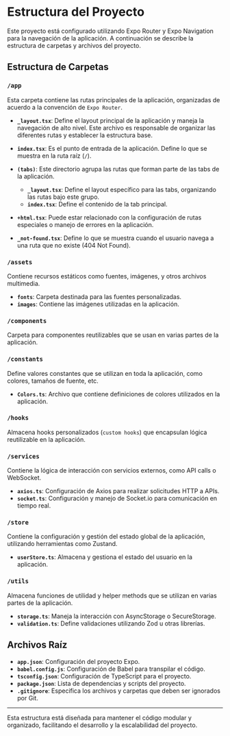 # Estructura del Proyecto

Este proyecto está configurado utilizando Expo Router y Expo Navigation para la navegación de la aplicación. A continuación se describe la estructura de carpetas y archivos del proyecto.

## Estructura de Carpetas

### `/app`
Esta carpeta contiene las rutas principales de la aplicación, organizadas de acuerdo a la convención de `Expo Router`.

- **`_layout.tsx`**: Define el layout principal de la aplicación y maneja la navegación de alto nivel. Este archivo es responsable de organizar las diferentes rutas y establecer la estructura base.
  
- **`index.tsx`**: Es el punto de entrada de la aplicación. Define lo que se muestra en la ruta raíz (`/`).

- **`(tabs)`**: Este directorio agrupa las rutas que forman parte de las tabs de la aplicación.
  - **`_layout.tsx`**: Define el layout específico para las tabs, organizando las rutas bajo este grupo.
  - **`index.tsx`**: Define el contenido de la tab principal.
  
- **`+html.tsx`**: Puede estar relacionado con la configuración de rutas especiales o manejo de errores en la aplicación.
- **`_not-found.tsx`**: Define lo que se muestra cuando el usuario navega a una ruta que no existe (404 Not Found).

### `/assets`
Contiene recursos estáticos como fuentes, imágenes, y otros archivos multimedia.

- **`fonts`**: Carpeta destinada para las fuentes personalizadas.
- **`images`**: Contiene las imágenes utilizadas en la aplicación.

### `/components`
Carpeta para componentes reutilizables que se usan en varias partes de la aplicación.

### `/constants`
Define valores constantes que se utilizan en toda la aplicación, como colores, tamaños de fuente, etc.

- **`Colors.ts`**: Archivo que contiene definiciones de colores utilizados en la aplicación.

### `/hooks`
Almacena hooks personalizados (`custom hooks`) que encapsulan lógica reutilizable en la aplicación.

### `/services`
Contiene la lógica de interacción con servicios externos, como API calls o WebSocket.

- **`axios.ts`**: Configuración de Axios para realizar solicitudes HTTP a APIs.
- **`socket.ts`**: Configuración y manejo de Socket.io para comunicación en tiempo real.

### `/store`
Contiene la configuración y gestión del estado global de la aplicación, utilizando herramientas como Zustand.

- **`userStore.ts`**: Almacena y gestiona el estado del usuario en la aplicación.

### `/utils`
Almacena funciones de utilidad y helper methods que se utilizan en varias partes de la aplicación.

- **`storage.ts`**: Maneja la interacción con AsyncStorage o SecureStorage.
- **`validation.ts`**: Define validaciones utilizando Zod u otras librerías.

## Archivos Raíz

- **`app.json`**: Configuración del proyecto Expo.
- **`babel.config.js`**: Configuración de Babel para transpilar el código.
- **`tsconfig.json`**: Configuración de TypeScript para el proyecto.
- **`package.json`**: Lista de dependencias y scripts del proyecto.
- **`.gitignore`**: Especifica los archivos y carpetas que deben ser ignorados por Git.

---

Esta estructura está diseñada para mantener el código modular y organizado, facilitando el desarrollo y la escalabilidad del proyecto.
